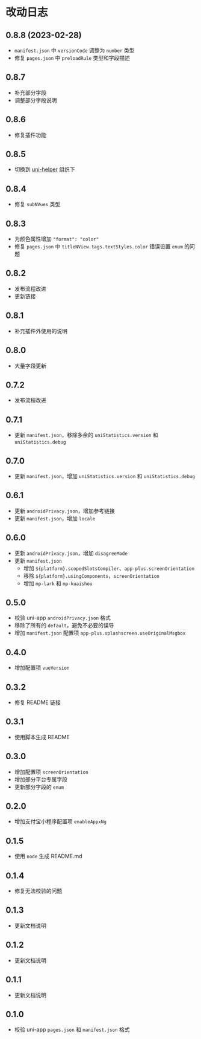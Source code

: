 # 改动日志

## 0.8.8 (2023-02-28)

- `manifest.json` 中 `versionCode` 调整为 `number` 类型
- 修复 `pages.json` 中 `preloadRule` 类型和字段描述

## 0.8.7

- 补充部分字段
- 调整部分字段说明

## 0.8.6

- 修复插件功能

## 0.8.5

- 切换到 [uni-helper](https://github.com/uni-helper) 组织下

## 0.8.4

- 修复 `subNVues` 类型

## 0.8.3

- 为颜色属性增加 `"format": "color"`
- 修复 `pages.json` 中 `titleNView.tags.textStyles.color` 错误设置 `enum` 的问题

## 0.8.2

- 发布流程改进
- 更新链接

## 0.8.1

- 补充插件外使用的说明

## 0.8.0

- 大量字段更新

## 0.7.2

- 发布流程改进

## 0.7.1

- 更新 `manifest.json`，移除多余的 `uniStatistics.version` 和 `uniStatistics.debug`

## 0.7.0

- 更新 `manifest.json`，增加 `uniStatistics.version` 和 `uniStatistics.debug`

## 0.6.1

- 更新 `androidPrivacy.json`，增加参考链接
- 更新 `manifest.json`，增加 `locale`

## 0.6.0

- 更新 `androidPrivacy.json`，增加 `disagreeMode`
- 更新 `manifest.json`
  - 增加 `${platform}.scopedSlotsCompiler`、`app-plus.screenOrientation`
  - 移除 `${platform}.usingComponents`，`screenOrientation`
  - 增加 `mp-lark` 和 `mp-kuaishou`

## 0.5.0

- 校验 uni-app `androidPrivacy.json` 格式
- 移除了所有的 `default`，避免不必要的误导
- 增加 `manifest.json` 配置项 `app-plus.splashscreen.useOriginalMsgbox`

## 0.4.0

- 增加配置项 `vueVersion`

## 0.3.2

- 修复 README 链接

## 0.3.1

- 使用脚本生成 README

## 0.3.0

- 增加配置项 `screenOrientation`
- 增加部分平台专属字段
- 更新部分字段的 `enum`

## 0.2.0

- 增加支付宝小程序配置项 `enableAppxNg`

## 0.1.5

- 使用 `node` 生成 README.md

## 0.1.4

- 修复无法校验的问题

## 0.1.3

- 更新文档说明

## 0.1.2

- 更新文档说明

## 0.1.1

- 更新文档说明

## 0.1.0

- 校验 uni-app `pages.json` 和 `manifest.json` 格式
